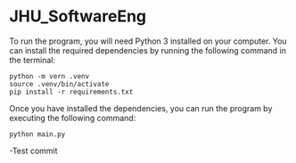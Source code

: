 # JHU_SoftwareEng

To run the program, you will need Python 3 installed on your computer. You can install the required dependencies by running the following command in the terminal:

```
python -m vern .venv
source .venv/bin/activate
pip install -r requirements.txt
```

Once you have installed the dependencies, you can run the program by executing the following command:

```
python main.py
```

-Test commit